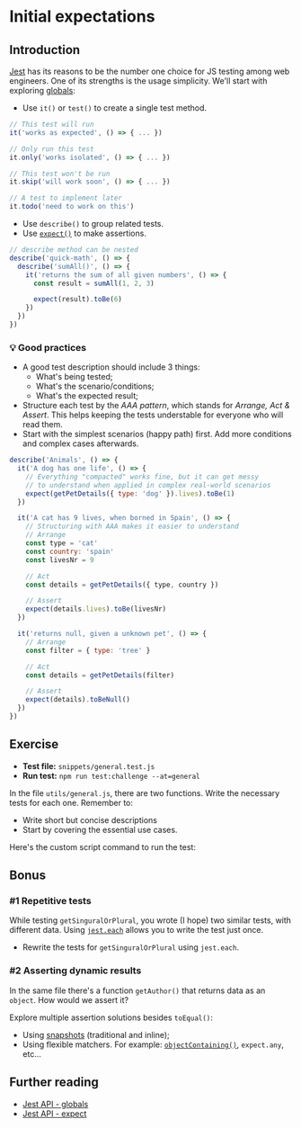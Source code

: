 # Initial expectations

## Introduction

[Jest](https://jestjs.io/) has its reasons to be the number one choice for JS testing among web engineers. One of its strengths is the usage simplicity.
We'll start with exploring [globals](https://jestjs.io/docs/en/api):

- Use `it()` or `test()` to create a single test method.

```js
// This test will run
it('works as expected', () => { ... })

// Only run this test
it.only('works isolated', () => { ... })

// This test won't be run
it.skip('will work soon', () => { ... })

// A test to implement later
it.todo('need to work on this')
```

- Use `describe()` to group related tests.
- Use [`expect()`](https://jestjs.io/docs/en/expect) to make assertions.

```js
// describe method can be nested
describe('quick-math', () => {
  describe('sumAll()', () => {
    it('returns the sum of all given numbers', () => {
      const result = sumAll(1, 2, 3)

      expect(result).toBe(6)
    })
  })
})
```

### 💡 Good practices

- A good test description should include 3 things:
  - What's being tested;
  - What's the scenario/conditions;
  - What's the expected result;
- Structure each test by the _AAA pattern_, which stands for _Arrange, Act & Assert_. This helps keeping the tests understable for everyone who will read them.
- Start with the simplest scenarios (happy path) first. Add more conditions and complex cases afterwards.

```js
describe('Animals', () => {
  it('A dog has one life', () => {
    // Everything "compacted" works fine, but it can get messy
    // to understand when applied in complex real-world scenarios
    expect(getPetDetails({ type: 'dog' }).lives).toBe(1)
  })

  it('A cat has 9 lives, when borned in Spain', () => {
    // Structuring with AAA makes it easier to understand
    // Arrange
    const type = 'cat'
    const country: 'spain'
    const livesNr = 9

    // Act
    const details = getPetDetails({ type, country })

    // Assert
    expect(details.lives).toBe(livesNr)
  })

  it('returns null, given a unknown pet', () => {
    // Arrange
    const filter = { type: 'tree' }

    // Act
    const details = getPetDetails(filter)

    // Assert
    expect(details).toBeNull()
  })
})
```

## Exercise

- **Test file:** `snippets/general.test.js`
- **Run test:** `npm run test:challenge --at=general`

In the file `utils/general.js`, there are two functions. Write the necessary tests for each one. Remember to:

- Write short but concise descriptions
- Start by covering the essential use cases.

Here's the custom script command to run the test:

## Bonus

### #1 Repetitive tests

While testing `getSinguralOrPlural`, you wrote (I hope) two similar tests, with different data. Using [`jest.each`](https://jestjs.io/docs/en/api#testeachtablename-fn-timeout) allows you to write the test just once.

- Rewrite the tests for `getSinguralOrPlural` using `jest.each`.

### #2 Asserting dynamic results

In the same file there's a function `getAuthor()` that returns data as an `object`. How would we assert it?

Explore multiple assertion solutions besides `toEqual()`:

- Using [snapshots](https://jestjs.io/docs/en/expect#tomatchsnapshotpropertymatchers-hint) (traditional and inline);
- Using flexible matchers. For example: [`objectContaining()`](https://jestjs.io/docs/en/expect#expectobjectcontainingobject), `expect.any`, etc...

## Further reading

- [Jest API - globals](https://jestjs.io/docs/en/api)
- [Jest API - expect](https://jestjs.io/docs/en/expect)
